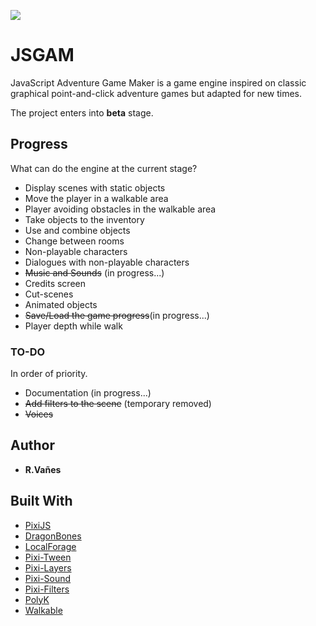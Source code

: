 ![](https://raw.githubusercontent.com/kreezii/jsgam/master/logo/jsgamLogo.png)

# JSGAM
JavaScript Adventure Game Maker is a game engine inspired on classic graphical point-and-click adventure games but adapted for new times.

The project enters into **beta** stage.

## Progress
What can do the engine at the current stage?
* Display scenes with static objects
* Move the player in a walkable area
* Player avoiding obstacles in the walkable area
* Take objects to the inventory
* Use and combine objects
* Change between rooms
* Non-playable characters
* Dialogues with non-playable characters
* ~~Music and Sounds~~ (in progress...)
* Credits screen
* Cut-scenes
* Animated objects
* ~~Save/Load the game progress~~(in progress...)
* Player depth while walk

### TO-DO

In order of priority.
* Documentation (in progress...)
* ~~Add filters to the scene~~ (temporary removed)
* ~~Voices~~

## Author
* **R.Vañes**

## Built With

* [PixiJS](http://www.pixijs.com/)
* [DragonBones](http://dragonbones.com/)
* [LocalForage](https://github.com/localForage/localForage)
* [Pixi-Tween](https://github.com/k8w/pixi-tween)
* [Pixi-Layers](https://github.com/pixijs/pixi-display)
* [Pixi-Sound](https://github.com/pixijs/pixi-sound)
* [Pixi-Filters](https://github.com/pixijs/pixi-filters)
* [PolyK](http://polyk.ivank.net/)
* [Walkable](https://github.com/implicit-invocation/walkable)
